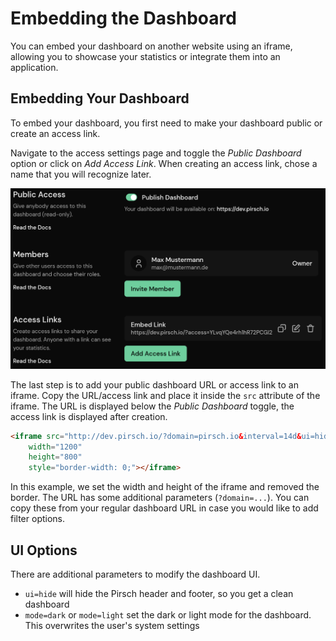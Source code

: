 # Embedding the Dashboard

You can embed your dashboard on another website using an iframe, allowing you to showcase your statistics or integrate them into an application.

## Embedding Your Dashboard

To embed your dashboard, you first need to make your dashboard public or create an access link.

Navigate to the access settings page and toggle the *Public Dashboard* option or click on *Add Access Link*. When creating an access link, chose a name that you will recognize later.

![Access Settings](../static/advanced/embed-access.png)

The last step is to add your public dashboard URL or access link to an iframe. Copy the URL/access link and place it inside the `src` attribute of the iframe. The URL is displayed below the *Public Dashboard* toggle, the access link is displayed after creation.

```HTML
<iframe src="http://dev.pirsch.io/?domain=pirsch.io&interval=14d&ui=hide"
    width="1200"
    height="800"
    style="border-width: 0;"></iframe>
```

In this example, we set the width and height of the iframe and removed the border. The URL has some additional parameters (`?domain=...`). You can copy these from your regular dashboard URL in case you would like to add filter options.

## UI Options

There are additional parameters to modify the dashboard UI.

* `ui=hide` will hide the Pirsch header and footer, so you get a clean dashboard
* `mode=dark` or `mode=light` set the dark or light mode for the dashboard. This overwrites the user's system settings
